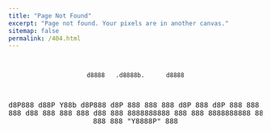 ```yaml
---
title: "Page Not Found"
excerpt: "Page not found. Your pixels are in another canvas."
sitemap: false
permalink: /404.html
---
```


<center>
<bold>
<pre>

    d8888   .d8888b.      d8888
   d8P888  d88P  Y88b    d8P888
  d8P 888  888    888   d8P 888
 d8P  888  888    888  d8P  888
d88   888  888    888 d88   888
8888888888 888    888 8888888888
      888  Y88b  d88P       888
      888   "Y8888P"        888

</pre>
</bold>
</center>
